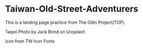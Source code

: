 # Taiwan-Old-Street-Adventurers
This is a landing page practice from The Odin Project(TOP).

Taipei Photo by Jack Brind on Unsplash

icon from TW Icon Fonts

